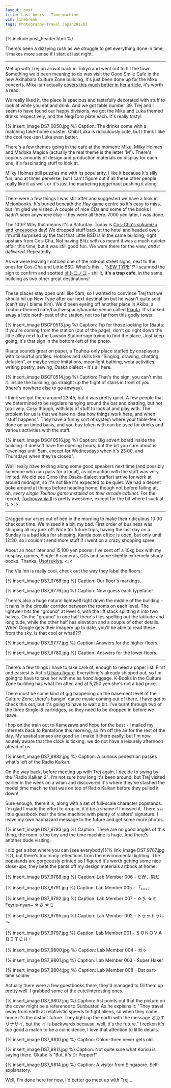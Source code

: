 ```yaml
---
layout: post
title: Last hours - Time machine
vim: linebreak
tags: Photography Travel Japan201203
---
```


{% include post_header.html %}

There's been a dizzying rush as we struggle to get everything done in time, it makes more sense if I start at last night.

-----

Met up with Trej on arrival back in Tokyo and went out to hit the town. Something we'd been meaning to do was visit the Good Smile Cafe in the new Akihabara Culture Zone building, it's just been done up for the Miku concerts. Mika-tan actually [covers this much better in her article](http://gscmikatan.wordpress.com/2012/03/12/project-mirai-cafe-miku-live-party-2012/), it's worth a read.

We really liked it, the place is spacious and tastefully decorated with stuff to look at while you eat and drink. And we got table number 39. Trej and I seem to have found our happy divisions, we got the Miku and Luka themed drinks respectively, and the NegiToro plate each. It's really tasty!

{% insert_image DS7_0050.jpg %}
Caption: The drinks come with a matching take-home coaster. Chibi Luka is ridiculously cute, but I think I like the cool nee-san Luka even better.

There's a few themes going in the cafe at the moment: Miku, Milky Holmes and Madoka Magica (actually the real theme is the letter 'M'). There's copious amounts of design and production materials on display for each one, it's fascinating stuff to look at.

Milky Holmes still puzzles me with its popularity. I like it because it's silly fun, and at times perverse, but I can't figure out if all these other people really like it as well, or it's just the marketing juggernaut pushing it along.

-----

There were a few things I was still after and suggested we have a look in Melonbooks. It's buried beneath the *Hey* game centre so it's easy to miss, but I'm glad we visited. A couple of nice CDs and some of the books I hadn't seen anywhere else - they were all there. 7000 yen later, I was done.

The 10th? Why that means it's a Saturday. Today is [Cos-Cha's sukumizu and kneesocks](/2012/03/07/megane-and-radio-kaikan.html) day! We dropped stuff back at the hotel and headed over. I'm still surprised by the fact that Little BSD is in the same building, right upstairs from Cos-Cha. Not having Blitz with us meant it was a much quieter affair this time, but it was still good fun. We were there for the view, *and it delivered*. Repeatedly.

As we were leaving I noticed one of the roll-out street signs, next to the ones for Cos-Cha and Little BSD. What's this... "[NEW TYPE](http://newtype.ms/)"!? I scanned the sign to confirm and spotted [オトコノコ](http://kotaku.com/5804979/what-is-japans-fetish-this-week-male-daughters) - shiiiit, **it's a trap cafe**, in the same building as two other great destinations!

-----

These places stay open until like 5am, so I wanted to convince Trej that we should hit up New Type after our next destination but he wasn't quite sold (can't say I blame him). We'd been eyeing off another place in Akiba, a Touhou-themed cafe/bar/livespace/karaoke venue called [Riauta](http://reau.jp/). It's tucked away a little north-east of the station, not too far from this godly tower.

{% insert_image DSCF0513.jpg %}
Caption: Tip for those looking for Riauta: If you're coming from the station (out of the page), don't go right down the little alley next to the Lawson Station sign trying to find the place. Just keep going, it's that sign in the bottom-left of the photo.

Riauta sounds great on paper, a Touhou-only place staffed by cosplayers with colourful profiles. Hobbies and skills like "Singing, drawing, chatting, delusion", or maybe voice imitations, moonlight bathing, wota activities, writing poetry, sewing, Osaka dialect - it's all here.

{% insert_image DSCF0514.jpg %}
Caption: That's the sign, you can't miss it. Inside the building, go straight up the flight of stairs in front of you (there's nowhere else to go anwyay).

I think we got there around 23:45, but it was pretty quiet. A few people that we determined to be regulars hanging around the bar and chatting, but not too lively. Cosy though, with lots of stuff to look at and play with. The problem for us is that we have no idea how things work here, and when "stuff happens". They have a funny sort of system where your table-fee is done on an timed basis, and you buy token with can be used for drinks and various activities with the staff.

{% insert_image DSCF0516.jpg %}
Caption: Big advert board inside the building. It doesn't have the opening hours, but the bit you care about is "evenings until 5am, except for Wednesdays when it's 23:00, and Thursdays when they're closed".

We'll really have to drag along some good speakers next time (and possibly someone who can pass for a local), as interaction with the staff was very limited. We did see Cirno (the Osaka-dialect staffer) arrive for work at around midnight, so it's not like it's expected to be quiet. We had a decent poke around at things before heading home, though not before failing at, oh, *every single Touhou game installed on their arcade cabinet*. For the record, [Touhouvania II](http://touhou.wikia.com/wiki/Koumajou_Densetsu_II:_Stranger%27s_Requiem) is pretty awesome, except for the bit where I suck at it. >_>

-----

Dragged our arses out of bed in the morning to make their ridiculous 10:00 checkout time. We missed it a bit, my bad. First order of business was shipping all my junk off. Note for future trips, having the last day on a Sunday is a bad idea for shipping. Kanda post office is open, but only until 12:30, so I couldn't send more stuff if I went on a crazy shopping spree.

About an hour later and 15,100 yen poorer, I've sent off a 10kg box with my cosplay, games, Single-8 cameras, CDs and some <del>slightly</del> extremely shady books. Thanks, [Usotsukiya](http://doujinshi.mugimugi.org/book/386684/). <_<

The Via Inn is really cool, check out the way they label the floors:

{% insert_image DS7_9768.jpg %}
Caption: Our floor's markings.

{% insert_image DS7_9776.jpg %}
Caption: Now guess each typeface!

There's also a huge natural lightwell right down the middle of the building - it rains in the circular corridor between the rooms on each level. The lightwell hits the "ground" at level 4, with the lift stack splitting it into two halves. On the "ground" in one half there's tiles spelling out the latitude and longitude, while the other half has elevation and a couple of other details. When Google gets their imagery up to date, you'll be able to read these from the sky. Is that cool or what!?!?

{% insert_image DS7_9777.jpg %}
Caption: Answers for the higher floors.

{% insert_image DS7_9780.jpg %}
Caption: Answers for the lower floors.

-----

There's a few things I have to take care of, enough to need a paper list. First and easiest is Ast's [Uiharu figure](http://www.alter-web.jp/figure/11/03_1/index.html). Everything's already shipped out, so I'm going to have to take her with me as *hand* luggage. K-Books in the Culture Zone building has what I'm after, and at 5,250 yen she's not a bad price.

There must be some kind of gig happening on the basement level of the Culture Zone, there's bangin' dance music coming out of there. I have *got* to check this out, but it's going to have to wait a bit. I've burnt through two of the three Single-8 cartridges, so they need to be dropped in before we leave.

I hop on the train out to Kamezawa and hope for the best - I mailed my internets back to Rentafone this morning, so I'm off the air for the rest of the day. My spatial senses are good so I make it there easily, but I'm now acutely aware that the clock is ticking; we do not have a leisurely afternoon ahead of us.

{% insert_image DS7_9982.jpg %}
Caption: A curious pedestrian passes what's left of the Radio Kaikan.

On the way back, before meeting up with Trej again, I decide to swing by the "Radio Kaikan 2". I'm not sure how long it's been around, but Trej visited earlier in the week on a whim and discovered it's where they've stashed the model time machine that was on top of Radio Kaikan before they pulled it down!

Sure enough, there it is, along with a set of full-scale character popstands. I'm glad I made the effort to drop in, it'd be a shame if I missed it. There's a little guestbook near the time machine with plenty of visitors' signature. I leave my own haphazard message to the future and get some more photos.

{% insert_image DS7_9783.jpg %}
Caption: There are no good angles of this thing, the room is too tiny and the time machine is huge. And there's another dude visiting.

I did get a shot where you can [see everybody]({% link_image DS7_9787.jpg %}), but there's too many reflections from the environmental lighting. The popstands are gorgeously printed so I figured it's worth getting some nice close-ups, they beat the pants off my design materials artbook at home.

{% insert_image DS7_9788.jpg %}
Caption: Lab Member 006 - だが、男だ

{% insert_image DS7_9791.jpg %}
Caption: Lab Member 005 - 「。。。」

{% insert_image DS7_9792.jpg %}
Caption: Lab Member 007 - ☆彡 ☆ミFeyris-nyan~ ☆彡 ☆ミ

{% insert_image DS7_9795.jpg %}
Caption: Lab Member 002 - トゥットゥル～

{% insert_image DS7_9797.jpg %}
Caption: Lab Member 001 - ＳＯＮＯＶＡＢＩＴＣＨ！

{% insert_image DS7_9800.jpg %}
Caption: Lab Member 004 - ガッ

{% insert_image DS7_9801.jpg %}
Caption: Lab Member 003 - Super Haker

{% insert_image DS7_9804.jpg %}
Caption: Lab Member 008 - Dat part-time soldier

Actually there were a few guestbooks there, they'd managed to fill them up pretty well. I grabbed some of the cute/interesting ones.

{% insert_image DS7_9807.jpg %}
Caption: Ast points out that the picture on the cover might be a reference to Gunbuster. As he explains it: "They travel away from earth at relativistic speeds to fight aliens, so when they come home it's the distant future. They light up the earth with the message オカエリナサイ, but the イ is backwards because, well, it's the future." I reckon it's too good a match to be a coincidence, I love that attention to little details.

{% insert_image DS7_9810.jpg %}
Caption: Colon-three never gets old.

{% insert_image DS7_9811.jpg %}
Caption: Not quite sure what Kurisu is saying there. Okabe is "But, it's Dr Pepper!"

{% insert_image DS7_9814.jpg %}
Caption: A visitor from Singapore. Self-explanatory.

Well, I'm done here for now, I'd better go meet up with Trej...
